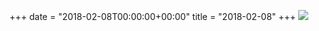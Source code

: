 +++
date = "2018-02-08T00:00:00+00:00"
title = "2018-02-08"
+++
<img class="img-fluid" src="/2018-02-08.jpg" />
